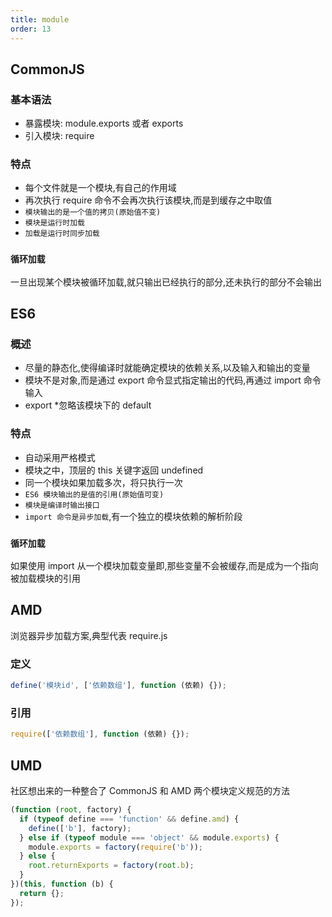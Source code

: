 ```yaml
---
title: module
order: 13
---
```


## CommonJS

### 基本语法

- 暴露模块: module.exports 或者 exports
- 引入模块: require

### 特点

- 每个文件就是一个模块,有自己的作用域
- 再次执行 require 命令不会再次执行该模块,而是到缓存之中取值
- `模块输出的是一个值的拷贝(原始值不变)`
- `模块是运行时加载`
- `加载是运行时同步加载`

### `循环加载`

一旦出现某个模块被循环加载,就只输出已经执行的部分,还未执行的部分不会输出

## ES6

### 概述

- 尽量的静态化,使得编译时就能确定模块的依赖关系,以及输入和输出的变量
- 模块不是对象,而是通过 export 命令显式指定输出的代码,再通过 import 命令输入
- export \*忽略该模块下的 default

### 特点

- 自动采用严格模式
- 模块之中，顶层的 this 关键字返回 undefined
- 同一个模块如果加载多次，将只执行一次
- `ES6 模块输出的是值的引用(原始值可变)`
- `模块是编译时输出接口`
- `import 命令是异步加载`,有一个独立的模块依赖的解析阶段

### `循环加载`

如果使用 import 从一个模块加载变量即,那些变量不会被缓存,而是成为一个指向被加载模块的引用

## AMD

浏览器异步加载方案,典型代表 require.js

### 定义

```js
define('模块id', ['依赖数组'], function (依赖) {});
```

### 引用

```js
require(['依赖数组'], function (依赖) {});
```

## UMD

社区想出来的一种整合了 CommonJS 和 AMD 两个模块定义规范的方法

```js
(function (root, factory) {
  if (typeof define === 'function' && define.amd) {
    define(['b'], factory);
  } else if (typeof module === 'object' && module.exports) {
    module.exports = factory(require('b'));
  } else {
    root.returnExports = factory(root.b);
  }
})(this, function (b) {
  return {};
});
```
